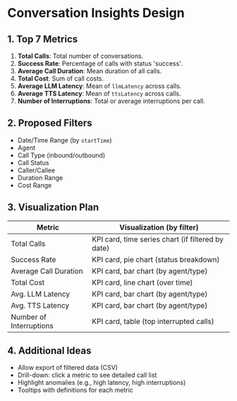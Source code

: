# Conversation Insights Design

## 1. Top 7 Metrics
1. **Total Calls**: Total number of conversations.
2. **Success Rate**: Percentage of calls with status 'success'.
3. **Average Call Duration**: Mean duration of all calls.
4. **Total Cost**: Sum of call costs.
5. **Average LLM Latency**: Mean of `llmLatency` across calls.
6. **Average TTS Latency**: Mean of `ttsLatency` across calls.
7. **Number of Interruptions**: Total or average interruptions per call.

## 2. Proposed Filters
- Date/Time Range (by `startTime`)
- Agent
- Call Type (inbound/outbound)
- Call Status
- Caller/Callee
- Duration Range
- Cost Range

## 3. Visualization Plan
| Metric                   | Visualization (by filter)                                  |
|-------------------------|------------------------------------------------------------|
| Total Calls             | KPI card, time series chart (if filtered by date)          |
| Success Rate            | KPI card, pie chart (status breakdown)                     |
| Average Call Duration   | KPI card, bar chart (by agent/type)                        |
| Total Cost              | KPI card, line chart (over time)                           |
| Avg. LLM Latency        | KPI card, bar chart (by agent/type)                        |
| Avg. TTS Latency        | KPI card, bar chart (by agent/type)                        |
| Number of Interruptions | KPI card, table (top interrupted calls)                    |

## 4. Additional Ideas
- Allow export of filtered data (CSV)
- Drill-down: click a metric to see detailed call list
- Highlight anomalies (e.g., high latency, high interruptions)
- Tooltips with definitions for each metric
